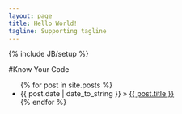 ```yaml
---
layout: page
title: Hello World!
tagline: Supporting tagline
---
```

{% include JB/setup %}


#Know Your Code

<ul class="posts">
  {% for post in site.posts %}
    <li><span>{{ post.date | date_to_string }}</span> &raquo; <a href="{{ BASE_PATH }}{{ post.url }}">{{ post.title }}</a></li>
  {% endfor %}
</ul>
